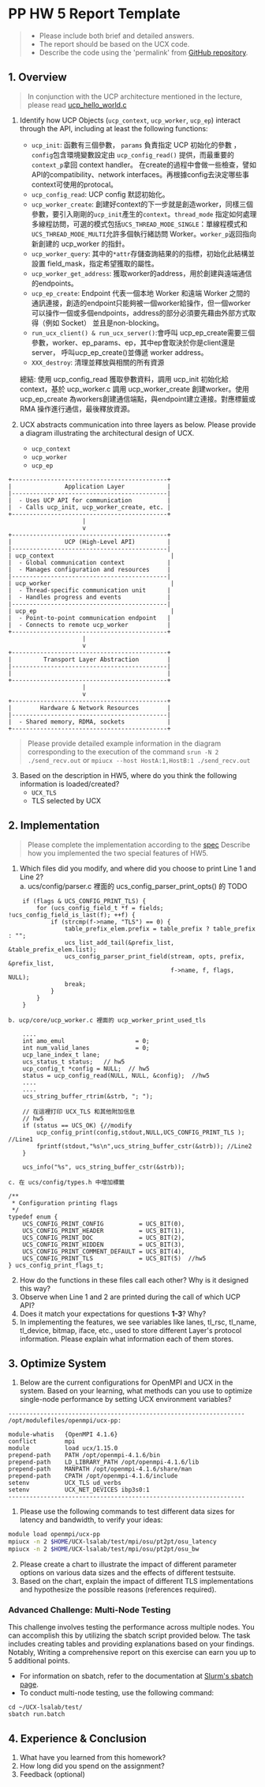 # PP HW 5 Report Template
> - Please include both brief and detailed answers.
> - The report should be based on the UCX code.
> - Describe the code using the 'permalink' from [GitHub repository](https://github.com/NTHU-LSALAB/UCX-lsalab).

## 1. Overview
> In conjunction with the UCP architecture mentioned in the lecture, please read [ucp_hello_world.c](https://github.com/NTHU-LSALAB/UCX-lsalab/blob/pp2024/examples/ucp_hello_world.c)
1. Identify how UCP Objects (`ucp_context`, `ucp_worker`, `ucp_ep`) interact through the API, including at least the following functions:
    - `ucp_init`: 函數有三個參數， `params` 負責指定 UCP 初始化的參數 ， `config`包含環境變數設定由 `ucp_config_read()` 提供，而最重要的 `context_p`拿回 context handler。
          在create的過程中會做一些檢查，譬如API的compatibility、network interfaces。再根據config去決定哪些事context可使用的protocal。
    - `ucp_config_read`: UCP config 默認初始化。
    - `ucp_worker_create`: 創建好context的下一步就是創造worker，同樣三個參數，要引入剛剛的`ucp_init`產生的`context`。`thread_mode` 指定如何處理多線程訪問，可選的模式包括`UCS_THREAD_MODE_SINGLE`：單線程模式和
          `UCS_THREAD_MODE_MULTI`允許多個執行緒訪問 Worker。`worker_p`返回指向新創建的 ucp_worker 的指針。
    - `ucp_worker_query`: 其中的`*attr`存儲查詢結果的的指標，初始化此結構並設置 field_mask，指定希望獲取的屬性。
    - `ucp_worker_get_address`: 獲取worker的address，用於創建與遠端通信的endpoints。
    - `ucp_ep_create`: Endpoint 代表一個本地 Worker 和遠端 Worker 之間的通訊連接，創造的endpoint只能夠被一個worker給操作，但一個worker可以操作一個或多個endpoints，address的部分必須要先藉由外部方式取得（例如 Socket）
          並且是non-blocking。
    - `run_ucx_client() & run_ucx_server()`:會呼叫 ucp_ep_create需要三個參數，worker、ep_params、ep，其中ep會取決於你是client還是server， 呼叫ucp_ep_create()並傳遞 worker address。
    - `XXX_destroy`: 清理並釋放與相關的所有資源
    
    總結: 使用 ucp_config_read 獲取參數資料，調用 ucp_init 初始化給context，基於 ucp_worker.c 調用 ucp_worker_create 創建worker。使用 ucp_ep_create 為workers創建通信端點，與endpoint建立連接。對應標籤或 RMA 操作進行通信，最後釋放資源。
2. UCX abstracts communication into three layers as below. Please provide a diagram illustrating the architectural design of UCX.
    - `ucp_context`
    - `ucp_worker`
    - `ucp_ep`
```
+--------------------------------------------+
|               Application Layer            |
|--------------------------------------------|
|  - Uses UCP API for communication          |
|  - Calls ucp_init, ucp_worker_create, etc. |
+--------------------------------------------+
                     |
                     v
+--------------------------------------------+
|               UCP (High-Level API)         |
|--------------------------------------------|
| ucp_context                                 |
|  - Global communication context            |
|  - Manages configuration and resources     |
|--------------------------------------------|
| ucp_worker                                  |
|  - Thread-specific communication unit      |
|  - Handles progress and events             |
|--------------------------------------------|
| ucp_ep                                      |
|  - Point-to-point communication endpoint   |
|  - Connects to remote ucp_worker           |
+--------------------------------------------+
                     |
                     v
+--------------------------------------------+
|         Transport Layer Abstraction        |
|--------------------------------------------|
|                                            |
+--------------------------------------------+
                     |
                     v
+--------------------------------------------+
|        Hardware & Network Resources        |
|--------------------------------------------|
|  - Shared memory, RDMA, sockets            |
+--------------------------------------------+

```

> Please provide detailed example information in the diagram corresponding to the execution of the command `srun -N 2 ./send_recv.out` or `mpiucx --host HostA:1,HostB:1 ./send_recv.out`

3. Based on the description in HW5, where do you think the following information is loaded/created?
    - `UCX_TLS`
    - TLS selected by UCX

## 2. Implementation
> Please complete the implementation according to the [spec](https://docs.google.com/document/d/1fmm0TFpLxbDP7neNcbLDn8nhZpqUBi9NGRzWjgxZaPE/edit?usp=sharing)
> Describe how you implemented the two special features of HW5.
1. Which files did you modify, and where did you choose to print Line 1 and Line 2?  
     a. ucs/config/parser.c 裡面的 ucs_config_parser_print_opts() 的 TODO
```
    if (flags & UCS_CONFIG_PRINT_TLS) {
        for (ucs_config_field_t *f = fields; !ucs_config_field_is_last(f); ++f) {
            if (strcmp(f->name, "TLS") == 0) {
                table_prefix_elem.prefix = table_prefix ? table_prefix : "";
                ucs_list_add_tail(&prefix_list, &table_prefix_elem.list);
                ucs_config_parser_print_field(stream, opts, prefix, &prefix_list,
                                              f->name, f, flags, NULL);
                break;
            }
        }
    }
```

    b. ucp/core/ucp_worker.c 裡面的 ucp_worker_print_used_tls
```
    ....
    int amo_emul                    = 0;
    int num_valid_lanes             = 0;
    ucp_lane_index_t lane;
    ucs_status_t status;   // hw5
    ucp_config_t *config = NULL;  // hw5
    status = ucp_config_read(NULL, NULL, &config);  //hw5
    ....
    ....
    ucs_string_buffer_rtrim(&strb, "; ");
    
    // 在這裡打印 UCX_TLS 和其他附加信息
    // hw5
    if (status == UCS_OK) {//modify
        ucp_config_print(config,stdout,NULL,UCS_CONFIG_PRINT_TLS ); //Line1
        fprintf(stdout,"%s\n",ucs_string_buffer_cstr(&strb)); //Line2
    }

    ucs_info("%s", ucs_string_buffer_cstr(&strb));
```

    c. 在 ucs/config/types.h 中增加標籤
```
/**
 * Configuration printing flags
 */
typedef enum {
    UCS_CONFIG_PRINT_CONFIG          = UCS_BIT(0),
    UCS_CONFIG_PRINT_HEADER          = UCS_BIT(1),
    UCS_CONFIG_PRINT_DOC             = UCS_BIT(2),
    UCS_CONFIG_PRINT_HIDDEN          = UCS_BIT(3),
    UCS_CONFIG_PRINT_COMMENT_DEFAULT = UCS_BIT(4),
    UCS_CONFIG_PRINT_TLS             = UCS_BIT(5)  //hw5
} ucs_config_print_flags_t;
```

2. How do the functions in these files call each other? Why is it designed this way?
3. Observe when Line 1 and 2 are printed during the call of which UCP API?
4. Does it match your expectations for questions **1-3**? Why?
5. In implementing the features, we see variables like lanes, tl_rsc, tl_name, tl_device, bitmap, iface, etc., used to store different Layer's protocol information. Please explain what information each of them stores.

## 3. Optimize System 
1. Below are the current configurations for OpenMPI and UCX in the system. Based on your learning, what methods can you use to optimize single-node performance by setting UCX environment variables?

```
-------------------------------------------------------------------
/opt/modulefiles/openmpi/ucx-pp:

module-whatis   {OpenMPI 4.1.6}
conflict        mpi
module          load ucx/1.15.0
prepend-path    PATH /opt/openmpi-4.1.6/bin
prepend-path    LD_LIBRARY_PATH /opt/openmpi-4.1.6/lib
prepend-path    MANPATH /opt/openmpi-4.1.6/share/man
prepend-path    CPATH /opt/openmpi-4.1.6/include
setenv          UCX_TLS ud_verbs
setenv          UCX_NET_DEVICES ibp3s0:1
-------------------------------------------------------------------
```

1. Please use the following commands to test different data sizes for latency and bandwidth, to verify your ideas:
```bash
module load openmpi/ucx-pp
mpiucx -n 2 $HOME/UCX-lsalab/test/mpi/osu/pt2pt/osu_latency
mpiucx -n 2 $HOME/UCX-lsalab/test/mpi/osu/pt2pt/osu_bw
```
2. Please create a chart to illustrate the impact of different parameter options on various data sizes and the effects of different testsuite.
3. Based on the chart, explain the impact of different TLS implementations and hypothesize the possible reasons (references required).


### Advanced Challenge: Multi-Node Testing

This challenge involves testing the performance across multiple nodes. You can accomplish this by utilizing the sbatch script provided below. The task includes creating tables and providing explanations based on your findings. Notably, Writing a comprehensive report on this exercise can earn you up to 5 additional points.

- For information on sbatch, refer to the documentation at [Slurm's sbatch page](https://slurm.schedmd.com/sbatch.html).
- To conduct multi-node testing, use the following command:
```
cd ~/UCX-lsalab/test/
sbatch run.batch
```


## 4. Experience & Conclusion
1. What have you learned from this homework?
2. How long did you spend on the assignment?
3. Feedback (optional)
